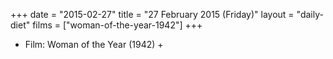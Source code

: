 +++
date = "2015-02-27"
title = "27 February 2015 (Friday)"
layout = "daily-diet"
films = ["woman-of-the-year-1942"]
+++


* Film: Woman of the Year (1942) +
